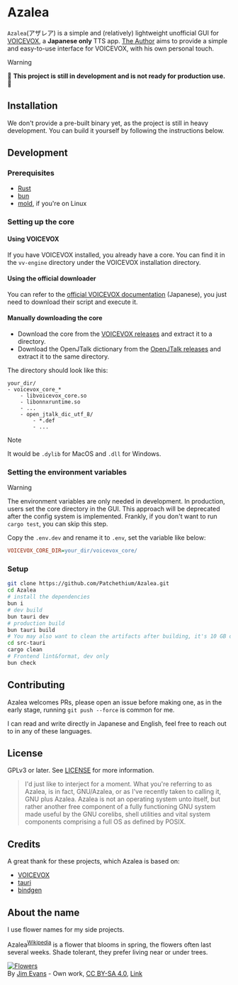 # Azalea

`Azalea`(アザレア) is a simple and (relatively) lightweight unofficial GUI for [VOICEVOX](https://github.com/VOICEVOX/voicevox), a **Japanese only** TTS app. [The Author](https://github.com/Patchethium) aims to provide a simple and easy-to-use interface for VOICEVOX, with his own personal touch.

> [!WARNING]
> :construction: **This project is still in development and is not ready for production use.** :construction:

## Installation

We don't provide a pre-built binary yet, as the project is still in heavy development. You can build it yourself by following the instructions below.

## Development

### Prerequisites

- [Rust](https://rustup.rs)
- [bun](https://bun.sh)
- [mold](https://github.com/rui314/mold), if you're on Linux

### Setting up the core

#### Using VOICEVOX

If you have VOICEVOX installed, you already have a core. You can find it in the `vv-engine` directory under the VOICEVOX installation directory.

#### Using the official downloader

You can refer to the [official VOICEVOX documentation](https://github.com/VOICEVOX/voicevox_core?tab=readme-ov-file#%E7%92%B0%E5%A2%83%E6%A7%8B%E7%AF%89) (Japanese), you just need to download their script and execute it.
#### Manually downloading the core

 - Download the core from the [VOICEVOX releases](https://github.com/VOICEVOX/voicevox_core/releases) and extract it to a directory.
 - Download the OpenJTalk dictionary from the [OpenJTalk releases](https://jaist.dl.sourceforge.net/project/open-jtalk/Dictionary/open_jtalk_dic-1.11/open_jtalk_dic_utf_8-1.11.tar.gz) and extract it to the same directory.

The directory should look like this:

```
your_dir/
- voicevox_core_*
    - libvoicevox_core.so
    - libonnxruntime.so
    - ...
    - open_jtalk_dic_utf_8/
        - *.def
        - ...
```
> [!NOTE]
> It would be `.dylib` for MacOS and `.dll` for Windows.

### Setting the environment variables

> [!WARNING]
> The environment variables are only needed in development. In production, users set the core directory in the GUI. This approach will be deprecated after the config system is implemented. Frankly, if you don't want to run `cargo test`, you can skip this step.

Copy the `.env.dev` and rename it to `.env`, set the variable like below:

```ini
VOICEVOX_CORE_DIR=your_dir/voicevox_core/
```

### Setup

```sh
git clone https://github.com/Patchethium/Azalea.git
cd Azalea
# install the dependencies
bun i
# dev build
bun tauri dev
# production build
bun tauri build
# You may also want to clean the artifacts after building, it's 10 GB or so
cd src-tauri
cargo clean
# Frontend lint&format, dev only
bun check
```

## Contributing

Azalea welcomes PRs, please open an issue before making one, as in the early stage, running `git push --force` is common for me.

I can read and write directly in Japanese and English, feel free to reach out to in any of these languages.

## License

GPLv3 or later. See [LICENSE](LICENSE) for more information.

> I'd just like to interject for a moment. What you're referring to as Azalea, is in fact, GNU/Azalea, or as I've recently taken to calling it, GNU plus Azalea. Azalea is not an operating system unto itself, but rather another free component of a fully functioning GNU system made useful by the GNU corelibs, shell utilities and vital system components comprising a full OS as defined by POSIX.

## Credits

A great thank for these projects, which Azalea is based on:

- [VOICEVOX](https://github.com/VOICEVOX/voicevox)
- [tauri](https://github.com/tauri-apps/tauri)
- [bindgen](https://github.com/rust-lang/rust-bindgen)

## About the name

I use flower names for my side projects.

Azalea<sup>[Wikipedia](https://en.wikipedia.org/wiki/Azalea)</sup> is a flower that blooms in spring, the flowers often last several weeks. Shade tolerant, they prefer living near or under trees.

<p><a href="https://commons.wikimedia.org/wiki/File:Azalea,_a_member_of_the_genus_Rhododendron.jpg#/media/File:Azalea,_a_member_of_the_genus_Rhododendron.jpg"><img src="https://upload.wikimedia.org/wikipedia/commons/1/17/Azalea%2C_a_member_of_the_genus_Rhododendron.jpg" alt="Flowers"></a><br>By <a href="//commons.wikimedia.org/wiki/User:Jim_Evans" title="User:Jim Evans">Jim Evans</a> - <span class="int-own-work" lang="en">Own work</span>, <a href="https://creativecommons.org/licenses/by-sa/4.0" title="Creative Commons Attribution-Share Alike 4.0">CC BY-SA 4.0</a>, <a href="https://commons.wikimedia.org/w/index.php?curid=56492422">Link</a></p>